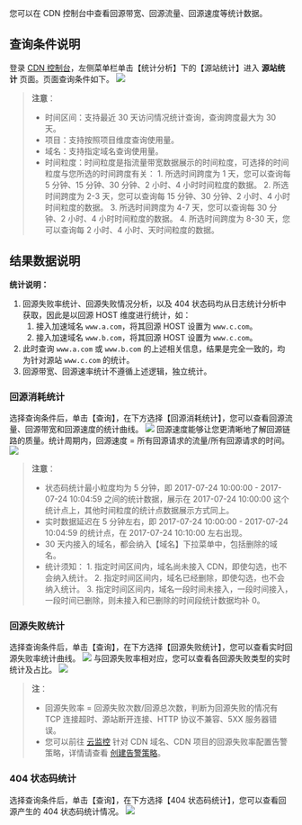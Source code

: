 您可以在 CDN 控制台中查看回源带宽、回源流量、回源速度等统计数据。

## 查询条件说明
登录 [CDN 控制台](http://console.tce.fsphere.cn/cdn)，左侧菜单栏单击【统计分析】下的【源站统计】进入 **源站统计** 页面。页面查询条件如下。
![](http://imgcache.tcecqpoc.fsphere.cn/image/mc.qcloudimg.com/static/img/9713491fff774fa25cb7dd00e9b29d2b/hoststatistics.png)
> **注意**：
> + 时间区间：支持最近 30 天访问情况统计查询，查询跨度最大为 30 天。
> + 项目：支持按照项目维度查询使用量。
> + 域名：支持指定域名查询使用量。
> + 时间粒度：时间粒度是指流量带宽数据展示的时间粒度，可选择的时间粒度与您所选的时间跨度有关：
	1. 所选时间跨度为 1 天，您可以查询每 5 分钟、15 分钟、30 分钟、2 小时、4 小时时间粒度的数据。
	2. 所选时间跨度为 2-3 天，您可以查询每 15 分钟、30 分钟、2 小时、4 小时时间粒度的数据。
	3. 所选时间跨度为 4-7 天，您可以查询每 30 分钟、2 小时、4 小时时间粒度的数据。
	4. 所选时间跨度为 8-30 天，您可以查询每 2 小时、4 小时、天时间粒度的数据。

## 结果数据说明
**统计说明：**
1. 回源失败率统计、回源失败情况分析，以及 404 状态码均从日志统计分析中获取，因此是以回源 HOST 维度进行统计，如：
	1. 接入加速域名 ```www.a.com```，将其回源 HOST 设置为 ```www.c.com```。
	2. 接入加速域名 ```www.b.com```，将其回源 HOST 设置为 ```www.c.com```。
2. 此时查询 ```www.a.com``` 或 ```www.b.com``` 的上述相关信息，结果是完全一致的，均为针对源站 ```www.c.com``` 的统计。
3. 回源带宽、回源速率统计不遵循上述逻辑，独立统计。

### 回源消耗统计
选择查询条件后，单击【查询】，在下方选择【回源消耗统计】，您可以查看回源流量、回源带宽和回源速度的统计曲线。
![](http://imgcache.tcecqpoc.fsphere.cn/image/mc.qcloudimg.com/static/img/3385a751c7fa31fe227b137dfa315582/origin.png)
回源速度能够让您更清晰地了解回源链路的质量。统计周期内，回源速度 = 所有回源请求的流量/所有回源请求的时间。
![](http://imgcache.tcecqpoc.fsphere.cn/image/mc.qcloudimg.com/static/img/8024e1bed39f73ae244fadd27fb0b488/origin_speed.png)
> **注意**：
> + 状态码统计最小粒度均为 5 分钟，即 2017-07-24 10:00:00 - 2017-07-24 10:04:59 之间的统计数据，展示在 2017-07-24 10:00:00 这个统计点上，其他时间粒度的统计点数据展示方式同上。
> + 实时数据延迟在 5 分钟左右，即 2017-07-24 10:00:00 - 2017-07-24 10:04:59 的统计点，在 2017-07-24 10:10:00 左右出现。
> + 30 天内接入的域名，都会纳入【域名】下拉菜单中，包括删除的域名。
> + 统计须知：
	1. 指定时间区间内，域名尚未接入 CDN，即使勾选，也不会纳入统计。
	2. 指定时间区间内，域名已经删除，即使勾选，也不会纳入统计。
	3. 指定时间区间内，域名一段时间未接入，一段时间接入，一段时间已删除，则未接入和已删除的时间段统计数据均补 0。

### 回源失败统计
选择查询条件后，单击【查询】，在下方选择【回源失败统计】，您可以查看实时回源失败率统计曲线。
![](http://imgcache.tcecqpoc.fsphere.cn/image/mc.qcloudimg.com/static/img/c54a57f82f2368af9d97eab2ed7d41c3/image.png)
与回源失败率相对应，您可以查看各回源失败类型的实时统计及占比。
![](http://imgcache.tcecqpoc.fsphere.cn/image/mc.qcloudimg.com/static/img/e7387607bc028f8b9c9071c3926c3619/image.png)
> **注**： 
> + 回源失败率 = 回源失败次数/回源总次数，判断为回源失败的情况有 TCP 连接超时、源站断开连接、HTTP 协议不兼容、5XX 服务器错误。
> + 您可以前往 [云监控](http://console.tce.fsphere.cn/monitor/policylist) 针对 CDN 域名、CDN 项目的回源失败率配置告警策略，详情请查看 [创建告警策略](http://tcecqpoc.fsphere.cn/document/product/248/6215)。

### 404 状态码统计
选择查询条件后，单击【查询】，在下方选择【404 状态码统计】，您可以查看回源产生的 404 状态码统计情况。
![](http://imgcache.tcecqpoc.fsphere.cn/image/mc.qcloudimg.com/static/img/9f91e944475c29a7b33d8f5fd2207e0e/404.png)